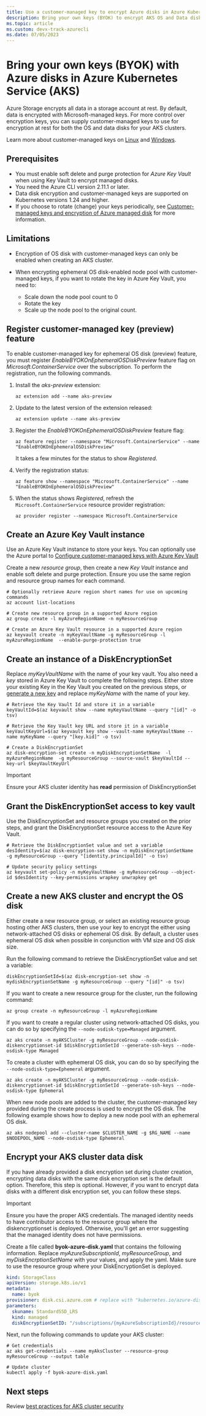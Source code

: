 ```yaml
---
title: Use a customer-managed key to encrypt Azure disks in Azure Kubernetes Service (AKS)
description: Bring your own keys (BYOK) to encrypt AKS OS and Data disks.
ms.topic: article
ms.custom: devx-track-azurecli
ms.date: 07/05/2023
---
```


# Bring your own keys (BYOK) with Azure disks in Azure Kubernetes Service (AKS)

Azure Storage encrypts all data in a storage account at rest. By default, data is encrypted with Microsoft-managed keys. For more control over encryption keys, you can supply customer-managed keys to use for encryption at rest for both the OS and data disks for your AKS clusters.

Learn more about customer-managed keys on [Linux][customer-managed-keys-linux] and [Windows][customer-managed-keys-windows].

## Prerequisites

* You must enable soft delete and purge protection for *Azure Key Vault* when using Key Vault to encrypt managed disks.
* You need the Azure CLI version 2.11.1 or later.
* Data disk encryption and customer-managed keys are supported on Kubernetes versions 1.24 and higher.
* If you choose to rotate (change) your keys periodically, see [Customer-managed keys and encryption of Azure managed disk](../virtual-machines/disk-encryption.md) for more information.

## Limitations

* Encryption of OS disk with customer-managed keys can only be enabled when creating an AKS cluster.
* When encrypting ephemeral OS disk-enabled node pool with customer-managed keys, if you want to rotate the key in Azure Key Vault, you need to:

   * Scale down the node pool count to 0
   * Rotate the key
   * Scale up the node pool to the original count.

## Register customer-managed key (preview) feature

To enable customer-managed key for ephemeral OS disk (preview) feature, you must register *EnableBYOKOnEphemeralOSDiskPreview* feature flag on *Microsoft.ContainerService* over the subscription. To perform the registration, run the following commands.

1. Install the *aks-preview* extension:

   ```azurecli-interactive
   az extension add --name aks-preview
   ```

1. Update to the latest version of the extension released:

   ```azurecli-interactive
   az extension update --name aks-preview
   ```

1. Register the *EnableBYOKOnEphemeralOSDiskPreview* feature flag:

   ```azurecli-interactive
   az feature register --namespace "Microsoft.ContainerService" --name "EnableBYOKOnEphemeralOSDiskPreview"
   ```

   It takes a few minutes for the status to show *Registered*.

1. Verify the registration status:

   ```azurecli-interactive
   az feature show --namespace "Microsoft.ContainerService" --name "EnableBYOKOnEphemeralOSDiskPreview"
   ```

1. When the status shows *Registered*, refresh the `Microsoft.ContainerService` resource provider registration:

   ```azurecli-interactive
   az provider register --namespace Microsoft.ContainerService
   ```

## Create an Azure Key Vault instance

Use an Azure Key Vault instance to store your keys.  You can optionally use the Azure portal to [Configure customer-managed keys with Azure Key Vault][byok-azure-portal]

Create a new *resource group*, then create a new *Key Vault* instance and enable soft delete and purge protection.  Ensure you use the same region and resource group names for each command.

```azurecli-interactive
# Optionally retrieve Azure region short names for use on upcoming commands
az account list-locations
```

```azurecli-interactive
# Create new resource group in a supported Azure region
az group create -l myAzureRegionName -n myResourceGroup

# Create an Azure Key Vault resource in a supported Azure region
az keyvault create -n myKeyVaultName -g myResourceGroup -l myAzureRegionName  --enable-purge-protection true
```

## Create an instance of a DiskEncryptionSet

Replace *myKeyVaultName* with the name of your key vault. You also need a *key* stored in Azure Key Vault to complete the following steps. Either store your existing Key in the Key Vault you created on the previous steps, or [generate a new key][key-vault-generate] and replace *myKeyName* with the name of your key.

```azurecli-interactive
# Retrieve the Key Vault Id and store it in a variable
keyVaultId=$(az keyvault show --name myKeyVaultName --query "[id]" -o tsv)

# Retrieve the Key Vault key URL and store it in a variable
keyVaultKeyUrl=$(az keyvault key show --vault-name myKeyVaultName --name myKeyName --query "[key.kid]" -o tsv)

# Create a DiskEncryptionSet
az disk-encryption-set create -n myDiskEncryptionSetName  -l myAzureRegionName  -g myResourceGroup --source-vault $keyVaultId --key-url $keyVaultKeyUrl 
```

> [!IMPORTANT]
> Ensure your AKS cluster identity has **read** permission of DiskEncryptionSet

## Grant the DiskEncryptionSet access to key vault

Use the DiskEncryptionSet and resource groups you created on the prior steps, and grant the DiskEncryptionSet resource access to the Azure Key Vault.

```azurecli-interactive
# Retrieve the DiskEncryptionSet value and set a variable
desIdentity=$(az disk-encryption-set show -n myDiskEncryptionSetName  -g myResourceGroup --query "[identity.principalId]" -o tsv)

# Update security policy settings
az keyvault set-policy -n myKeyVaultName -g myResourceGroup --object-id $desIdentity --key-permissions wrapkey unwrapkey get
```

## Create a new AKS cluster and encrypt the OS disk

Either create a new resource group, or select an existing resource group hosting other AKS clusters, then use your key to encrypt the either using network-attached OS disks or ephemeral OS disk. By default, a cluster uses ephemeral OS disk when possible in conjunction with VM size and OS disk size.  

Run the following command to retrieve the DiskEncryptionSet value and set a variable:

```azurecli-interactive
diskEncryptionSetId=$(az disk-encryption-set show -n mydiskEncryptionSetName -g myResourceGroup --query "[id]" -o tsv)
```

If you want to create a new resource group for the cluster, run the following command:

```azurecli-interactive
az group create -n myResourceGroup -l myAzureRegionName
```

If you want to create a regular cluster using network-attached OS disks, you can do so by specifying the `--node-osdisk-type=Managed` argument.

```azurecli-interactive
az aks create -n myAKSCluster -g myResourceGroup --node-osdisk-diskencryptionset-id $diskEncryptionSetId --generate-ssh-keys --node-osdisk-type Managed
```

To create a cluster with ephemeral OS disk, you can do so by specifying the `--node-osdisk-type=Ephemeral` argument.

```azurecli-interactive
az aks create -n myAKSCluster -g myResourceGroup --node-osdisk-diskencryptionset-id $diskEncryptionSetId --generate-ssh-keys --node-osdisk-type Ephemeral
```

When new node pools are added to the cluster, the customer-managed key provided during the create process is used to encrypt the OS disk. The following example shows how to deploy a new node pool with an ephemeral OS disk.

```azurecli-interactive
az aks nodepool add --cluster-name $CLUSTER_NAME -g $RG_NAME --name $NODEPOOL_NAME --node-osdisk-type Ephemeral
```

## Encrypt your AKS cluster data disk

If you have already provided a disk encryption set during cluster creation, encrypting data disks with the same disk encryption set is the default option. Therefore, this step is optional. However, if you want to encrypt data disks with a different disk encryption set, you can follow these steps.

> [!IMPORTANT]
> Ensure you have the proper AKS credentials. The managed identity needs to have contributor access to the resource group where the diskencryptionset is deployed. Otherwise, you'll get an error suggesting that the managed identity does not have permissions.

Create a file called **byok-azure-disk.yaml** that contains the following information.  Replace *myAzureSubscriptionId*, *myResourceGroup*, and *myDiskEncrptionSetName* with your values, and apply the yaml.  Make sure to use the resource group where your DiskEncryptionSet is deployed.  

```yaml
kind: StorageClass
apiVersion: storage.k8s.io/v1  
metadata:
  name: byok
provisioner: disk.csi.azure.com # replace with "kubernetes.io/azure-disk" if aks version is less than 1.21
parameters:
  skuname: StandardSSD_LRS
  kind: managed
  diskEncryptionSetID: "/subscriptions/{myAzureSubscriptionId}/resourceGroups/{myResourceGroup}/providers/Microsoft.Compute/diskEncryptionSets/{myDiskEncryptionSetName}"
```

Next, run the following commands to update your AKS cluster:

```azurecli-interactive
# Get credentials
az aks get-credentials --name myAksCluster --resource-group myResourceGroup --output table

# Update cluster
kubectl apply -f byok-azure-disk.yaml
```

## Next steps

Review [best practices for AKS cluster security][best-practices-security]

<!-- LINKS - external -->

<!-- LINKS - internal -->
[best-practices-security]: ./operator-best-practices-cluster-security.md
[byok-azure-portal]: ../storage/common/customer-managed-keys-configure-key-vault.md
[customer-managed-keys-windows]: ../virtual-machines/disk-encryption.md#customer-managed-keys
[customer-managed-keys-linux]: ../virtual-machines/disk-encryption.md#customer-managed-keys
[key-vault-generate]: ../key-vault/general/manage-with-cli2.md